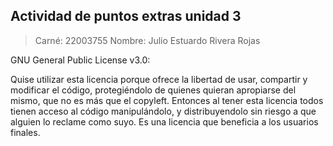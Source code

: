 ## Actividad de puntos extras unidad 3


> Carné: 22003755
> Nombre: Julio Estuardo Rivera Rojas

GNU General Public License v3.0:

Quise utilizar esta licencia porque ofrece la libertad de usar, compartir y modificar el código, protegiéndolo de quienes quieran apropiarse del mismo, que no es más que el 
copyleft. Entonces al tener esta licencia todos tienen acceso al código manipulándolo, y distribuyendolo sin riesgo a que alguien lo reclame como suyo. Es una licencia que 
beneficia a los usuarios finales.

